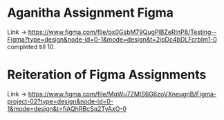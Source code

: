# Aganitha Assignment Figma
Link -> https://www.figma.com/file/px0GsbM79QugPlBZeRInP8/Testing--Figma?type=design&node-id=0-1&mode=design&t=2ipDc4bDLFcrbIm1-0
completed till 10.

# Reiteration of Figma Assignments 
Link -> https://www.figma.com/file/MqWu7ZMIS6G6zoVXneugnB/Figma-project-02?type=design&node-id=0-1&mode=design&t=fiAQhRBcSq2TyAxO-0
